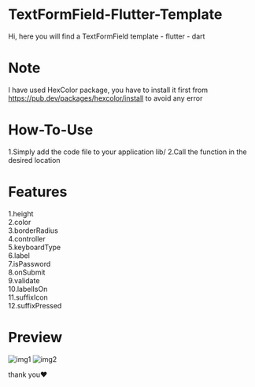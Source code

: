# TextFormField-Flutter-Template
Hi, here you will find a TextFormField template - flutter - dart

# Note
I have used HexColor package, you have to install it first from https://pub.dev/packages/hexcolor/install to avoid any error

# How-To-Use
  1.Simply add the code file to your application lib/ 
  2.Call the function in the desired location

# Features
  1.height  
  2.color  
  3.borderRadius  
  4.controller  
  5.keyboardType  
  6.label  
  7.isPassword  
  8.onSubmit  
  9.validate  
  10.labelIsOn  
  11.suffixIcon  
  12.suffixPressed  
  
# Preview
![img1](https://user-images.githubusercontent.com/125300187/220936961-ac8137c0-3064-41b8-92e2-f4f7e1a3d310.jpeg)
![img2](https://user-images.githubusercontent.com/125300187/220936970-8723841d-d99b-4201-a677-b3e7004634de.jpeg)

thank you♥

